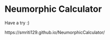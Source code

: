 # Neumorphic Calculator

<p>Have a try :)</p>
<p>https://smriti129.github.io/NeumorphicCalculator/</p>
